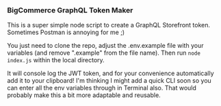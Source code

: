 ### BigCommerce GraphQL Token Maker

This is a super simple node script to create a GraphQL Storefront token. Sometimes Postman is annoying for me ;) 

You just need to clone the repo, adjust the .env.example file with your variables (and remove ".example" from the file name). Then run `node index.js` within the local directory.

It will console log the JWT token, and for your convenience automatically add it to your clipboard! I'm thinking I might add a quick CLI soon so you can enter all the env variables through in Terminal also. That would probably make this a bit more adaptable and reusable.
